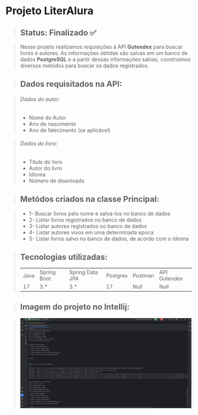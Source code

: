 <h1>Projeto LiterAlura</h1>

> <h2> Status: Finalizado ✅ </h2>

> <p>Nesse projeto realizamos requisições à API <strong>Gutendex</strong> para buscar livros e autores. As informações obtidas são salvas em um banco de dados <strong>PostgreSQL</strong> e a partir dessas
> informações salvas, construimos diversos metódos para buscar os dados registrados.</p>

> ## Dados requisitados na API:

> ###### Dados do autor:
> + Nome do Autor
> + Ano de nascimento
> + Ano de falecimento (se aplicável)

> ###### Dados do livro:
> + Título do livro
> + Autor do livro
> + Idioma
> + Número de downloads

> ## Metódos criados na classe Principal:

> + 1- Buscar livros pelo nome e salva-los no banco de dados
> + 2- Listar livros registrados no banco de dados
> + 3- Listar autores registrados no banco de dados
> + 4- Listar autores vivos em uma determinada epoca
> + 5- Listar livros salvo no banco de dados, de acordo com o idioma


> ## Tecnologias utilizadas:
> <table>
> <tr>
>  <td>Java</td>
>  <td>Spring Boot</td>
>  <td>Spring Data JPA</td>
>  <td>Postgres</td>
>  <td>Postman</td>
>  <td>API Gutendex</td>
> </tr>
> <tr>
>  <td>17</td>
>  <td>3.*</td>
>  <td>3.*</td>
>  <td>17</td>
>  <td>Null</td>
>  <td>Null</td>
> </tr>
> </table>

> ## Imagem do projeto no Intellij:

> ![Tela do projeto](src/main/java/br/com/alura/projetoliteralura/assets/Imagem-do-projeto-LiterAlura.PNG)
